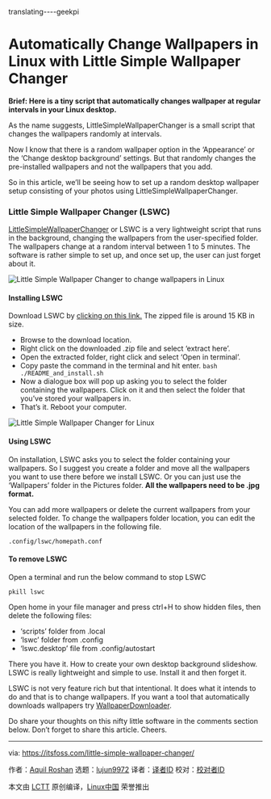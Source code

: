 translating----geekpi

Automatically Change Wallpapers in Linux with Little Simple Wallpaper Changer
======

**Brief: Here is a tiny script that automatically changes wallpaper at regular intervals in your Linux desktop.**

As the name suggests, LittleSimpleWallpaperChanger is a small script that changes the wallpapers randomly at intervals.

Now I know that there is a random wallpaper option in the ‘Appearance’ or the ‘Change desktop background’ settings. But that randomly changes the pre-installed wallpapers and not the wallpapers that you add.

So in this article, we’ll be seeing how to set up a random desktop wallpaper setup consisting of your photos using LittleSimpleWallpaperChanger.

### Little Simple Wallpaper Changer (LSWC)

[LittleSimpleWallpaperChanger][1] or LSWC is a very lightweight script that runs in the background, changing the wallpapers from the user-specified folder. The wallpapers change at a random interval between 1 to 5 minutes. The software is rather simple to set up, and once set up, the user can just forget about it.

![Little Simple Wallpaper Changer to change wallpapers in Linux][2]

#### Installing LSWC

Download LSWC by [clicking on this link.][3] The zipped file is around 15 KB in size.

  * Browse to the download location.
  * Right click on the downloaded .zip file and select ‘extract here’.
  * Open the extracted folder, right click and select ‘Open in terminal’.
  * Copy paste the command in the terminal and hit enter.
`bash ./README_and_install.sh`
  * Now a dialogue box will pop up asking you to select the folder containing the wallpapers. Click on it and then select the folder that you’ve stored your wallpapers in.
  * That’s it. Reboot your computer.



![Little Simple Wallpaper Changer for Linux][4]

#### Using LSWC

On installation, LSWC asks you to select the folder containing your wallpapers. So I suggest you create a folder and move all the wallpapers you want to use there before we install LSWC. Or you can just use the ‘Wallpapers’ folder in the Pictures folder. **All the wallpapers need to be .jpg format.**

You can add more wallpapers or delete the current wallpapers from your selected folder. To change the wallpapers folder location, you can edit the location of the wallpapers in the
following file.
```
.config/lswc/homepath.conf

```

#### To remove LSWC

Open a terminal and run the below command to stop LSWC
```
pkill lswc

```

Open home in your file manager and press ctrl+H to show hidden files, then delete the following files:

  * ‘scripts’ folder from .local
  * ‘lswc’ folder from .config
  * ‘lswc.desktop’ file from .config/autostart



There you have it. How to create your own desktop background slideshow. LSWC is really lightweight and simple to use. Install it and then forget it.

LSWC is not very feature rich but that intentional. It does what it intends to do and that is to change wallpapers. If you want a tool that automatically downloads wallpapers try [WallpaperDownloader][5].

Do share your thoughts on this nifty little software in the comments section below. Don’t forget to share this article. Cheers.

--------------------------------------------------------------------------------

via: https://itsfoss.com/little-simple-wallpaper-changer/

作者：[Aquil Roshan][a]
选题：[lujun9972](https://github.com/lujun9972)
译者：[译者ID](https://github.com/译者ID)
校对：[校对者ID](https://github.com/校对者ID)

本文由 [LCTT](https://github.com/LCTT/TranslateProject) 原创编译，[Linux中国](https://linux.cn/) 荣誉推出

[a]:https://itsfoss.com/author/aquil/
[1]:https://github.com/LittleSimpleWallpaperChanger/lswc
[2]:https://4bds6hergc-flywheel.netdna-ssl.com/wp-content/uploads/2018/05/Little-simple-wallpaper-changer-2-800x450.jpg
[3]:https://github.com/LittleSimpleWallpaperChanger/lswc/raw/master/Lswc.zip
[4]:https://4bds6hergc-flywheel.netdna-ssl.com/wp-content/uploads/2018/05/Little-simple-wallpaper-changer-1-800x450.jpg
[5]:https://itsfoss.com/wallpaperdownloader-linux/
